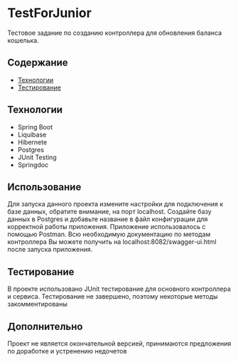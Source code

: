 # TestForJunior
Тестовое задание по созданию контроллера для обновления баланса кошелька. 

## Содержание
- [Технологии](#технологии)
- [Тестирование](#тестирование)
  
## Технологии
- Spring Boot
- Liquibase
- Hibernete
- Postgres
- JUnit Testing
- Springdoc

## Использование
Для запуска данного проекта измените настройки для подключения к базе данных, обратите внимание, на порт localhost.
Создайте базу данных в Postgres и добавьте название в файл конфигурации для корректной работы приложения.
Приложение использовалось с помощью Postman.
Всю необходимую документацию по методам контроллера Вы можете получить на localhost:8082/swagger-ui.html после запуска приложения.

## Тестирование
В проекте использовано JUnit тестирование для основного контроллера и сервиса. Тестирование не завершено, поэтому некоторые методы закомментированы

## Дополнительно
Проект не является окончательной версией, принимаются предложения по доработке и устренению недочетов
